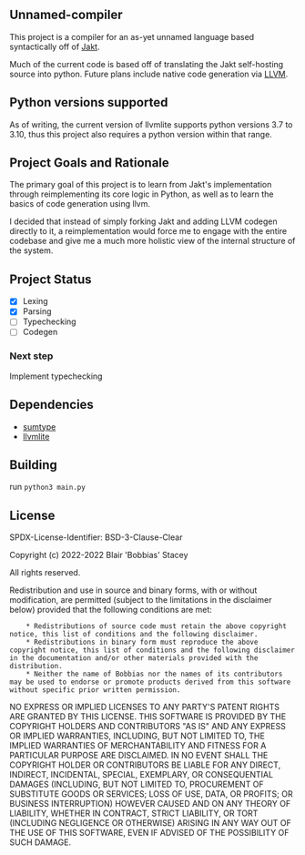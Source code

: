 ## Unnamed-compiler

This project is a compiler for an as-yet unnamed language based syntactically off of [Jakt](https://github.com/SerenityOS/jakt/).

Much of the current code is based off of translating the Jakt self-hosting source into python. Future plans include native code generation via [LLVM](https://llvm.org).

## Python versions supported

As of writing, the current version of llvmlite supports python versions 3.7 to 3.10, thus this project also requires a python version within that range. 

## Project Goals and Rationale

The primary goal of this project is to learn from Jakt's implementation through reimplementing its core logic in Python, as well as to learn the basics of code generation using llvm.

I decided that instead of simply forking Jakt and adding LLVM codegen directly to it, a reimplementation would force me to engage with the entire codebase and give me a much more holistic view of the internal structure of the system.

## Project Status

- [x] Lexing
- [x] Parsing
- [ ] Typechecking
- [ ] Codegen

### Next step

Implement typechecking

## Dependencies

* [sumtype](https://github.com/lubieowoce/sumtype)
* [llvmlite](https://github.com/numba/llvmlite)

## Building

run `python3 main.py`

## License

SPDX-License-Identifier: BSD-3-Clause-Clear

Copyright (c) 2022-2022 Blair 'Bobbias' Stacey

All rights reserved.

Redistribution and use in source and binary forms, with or without modification, are permitted (subject to the limitations in the disclaimer below) provided that the following conditions are met:

        * Redistributions of source code must retain the above copyright notice, this list of conditions and the following disclaimer.
        * Redistributions in binary form must reproduce the above copyright notice, this list of conditions and the following disclaimer in the documentation and/or other materials provided with the distribution.
        * Neither the name of Bobbias nor the names of its contributors may be used to endorse or promote products derived from this software without specific prior written permission.

NO EXPRESS OR IMPLIED LICENSES TO ANY PARTY'S PATENT RIGHTS ARE GRANTED BY THIS LICENSE. THIS SOFTWARE IS PROVIDED BY THE COPYRIGHT HOLDERS AND CONTRIBUTORS "AS IS" AND ANY EXPRESS OR IMPLIED WARRANTIES, INCLUDING, BUT NOT LIMITED TO, THE IMPLIED WARRANTIES OF MERCHANTABILITY AND FITNESS FOR A PARTICULAR PURPOSE ARE DISCLAIMED. IN NO EVENT SHALL THE COPYRIGHT HOLDER OR CONTRIBUTORS BE LIABLE FOR ANY DIRECT, INDIRECT, INCIDENTAL, SPECIAL, EXEMPLARY, OR CONSEQUENTIAL DAMAGES (INCLUDING, BUT NOT LIMITED TO, PROCUREMENT OF SUBSTITUTE GOODS OR SERVICES; LOSS OF USE, DATA, OR PROFITS; OR BUSINESS INTERRUPTION) HOWEVER CAUSED AND ON ANY THEORY OF LIABILITY, WHETHER IN CONTRACT, STRICT LIABILITY, OR TORT (INCLUDING NEGLIGENCE OR OTHERWISE) ARISING IN ANY WAY OUT OF THE USE OF THIS SOFTWARE, EVEN IF ADVISED OF THE POSSIBILITY OF SUCH DAMAGE. 